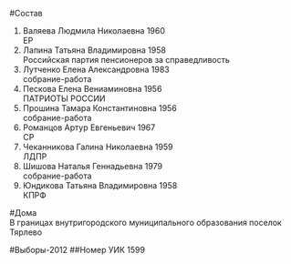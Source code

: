 #Состав
1. Валяева Людмила Николаевна 1960   
    ЕР
2. Лапина Татьяна Владимировна 1958   
    Российская партия пенсионеров за справедливость
3. Лутченко Елена Александровна 1983   
    собрание-работа
4. Пескова Елена Вениаминовна 1956   
    ПАТРИОТЫ РОССИИ
5. Прошина Тамара Константиновна 1956   
    собрание-работа
6. Романцов Артур Евгеньевич 1967   
    СР
7. Чеканникова Галина Николаевна 1959   
    ЛДПР
8. Шишова Наталья Геннадьевна 1979   
    собрание-работа
9. Юндикова Татьяна Владимировна 1958   
    КПРФ

#Дома  
В границах внутригородского муниципального образования поселок Тярлево

#Выборы-2012
##Номер УИК
1599
